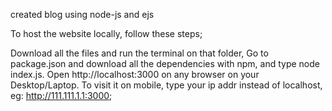 created blog using node-js and ejs

To host the website locally, follow these steps;

Download all the files and run the terminal on that folder, Go to package.json and download all the dependencies with npm, and type node index.js. Open http://localhost:3000 on any browser on your Desktop/Laptop. To visit it on mobile, type your ip addr instead of localhost, eg: http://111.111.1.1:3000;
